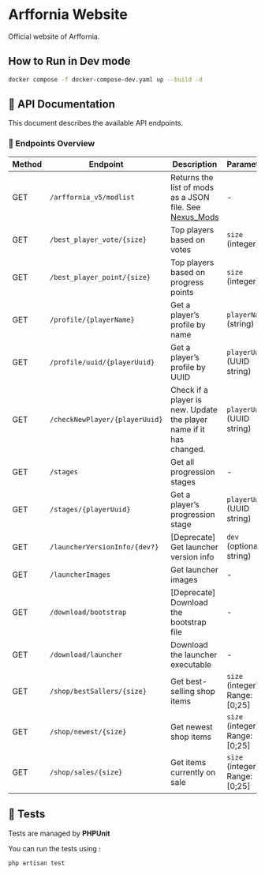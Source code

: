 # Arffornia Website

Official website of Arffornia.


## How to Run in Dev mode

```bash
docker compose -f docker-compose-dev.yaml up --build -d
```

## 📘 API Documentation

This document describes the available API endpoints.

### 🧭 Endpoints Overview

| Method | Endpoint                                      | Description                                 | Parameters                  |
|--------|-----------------------------------------------|---------------------------------------------|-----------------------------|
| GET    | `/arffornia_v5/modlist`                       | Returns the list of mods as a JSON file. See [Nexus_Mods](<https://github.com/Arffornia/Nexus_Mods/tree/main/externalFiles>)      | -                           |
| GET    | `/best_player_vote/{size}`                    | Top players based on votes                  | `size` (integer)            |
| GET    | `/best_player_point/{size}`                   | Top players based on progress points                 | `size` (integer)            |
| GET    | `/profile/{playerName}`                       | Get a player’s profile by name              | `playerName` (string)       |
| GET    | `/profile/uuid/{playerUuid}`                  | Get a player’s profile by UUID              | `playerUuid` (UUID string)  |
| GET    | `/checkNewPlayer/{playerUuid}`                | Check if a player is new. Update the player name if it has changed.                    | `playerUuid` (UUID string)  |
| GET    | `/stages`                                     | Get all progression stages                              | -                           |
| GET    | `/stages/{playerUuid}`                        | Get a player’s progression stage            | `playerUuid` (UUID string)  |
| GET    | `/launcherVersionInfo/{dev?}`                 | [Deprecate] Get launcher version info                   | `dev` (optional, string)    |
| GET    | `/launcherImages`                             | Get launcher images                         | -                           |
| GET    | `/download/bootstrap`                         | [Deprecate] Download the bootstrap file                 | -                           |
| GET    | `/download/launcher`                          | Download the launcher executable            | -                           |
| GET    | `/shop/bestSallers/{size}`                    | Get best-selling shop items                 | `size` (integer), Range: [0;25]            |
| GET    | `/shop/newest/{size}`                         | Get newest shop items                       | `size` (integer), Range: [0;25]            |
| GET    | `/shop/sales/{size}`                          | Get items currently on sale                 | `size` (integer), Range: [0;25]            |


## 🧪 Tests


Tests are managed by **PHPUnit** 

You can run the tests using :

```bash
php artisan test
```